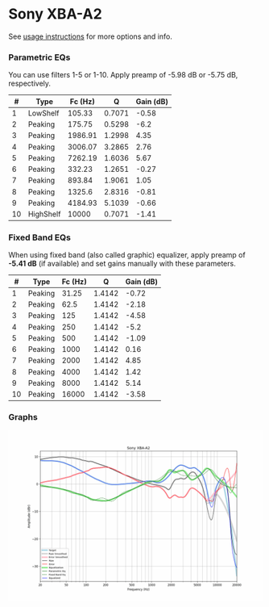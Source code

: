 # Sony XBA-A2
See [usage instructions](https://github.com/jaakkopasanen/AutoEq#usage) for more options and info.

### Parametric EQs
You can use filters 1-5 or 1-10. Apply preamp of -5.98 dB or -5.75 dB, respectively.

|   # | Type      |   Fc (Hz) |      Q |   Gain (dB) |
|-----|-----------|-----------|--------|-------------|
|   1 | LowShelf  |    105.33 | 0.7071 |       -0.58 |
|   2 | Peaking   |    175.75 | 0.5298 |       -6.2  |
|   3 | Peaking   |   1986.91 | 1.2998 |        4.35 |
|   4 | Peaking   |   3006.07 | 3.2865 |        2.76 |
|   5 | Peaking   |   7262.19 | 1.6036 |        5.67 |
|   6 | Peaking   |    332.23 | 1.2651 |       -0.27 |
|   7 | Peaking   |    893.84 | 1.9061 |        1.05 |
|   8 | Peaking   |   1325.6  | 2.8316 |       -0.81 |
|   9 | Peaking   |   4184.93 | 5.1039 |       -0.66 |
|  10 | HighShelf |  10000    | 0.7071 |       -1.41 |

### Fixed Band EQs
When using fixed band (also called graphic) equalizer, apply preamp of **-5.41 dB** (if available) and set gains manually with these parameters.

|   # | Type    |   Fc (Hz) |      Q |   Gain (dB) |
|-----|---------|-----------|--------|-------------|
|   1 | Peaking |     31.25 | 1.4142 |       -0.72 |
|   2 | Peaking |     62.5  | 1.4142 |       -2.18 |
|   3 | Peaking |    125    | 1.4142 |       -4.58 |
|   4 | Peaking |    250    | 1.4142 |       -5.2  |
|   5 | Peaking |    500    | 1.4142 |       -1.09 |
|   6 | Peaking |   1000    | 1.4142 |        0.16 |
|   7 | Peaking |   2000    | 1.4142 |        4.85 |
|   8 | Peaking |   4000    | 1.4142 |        1.42 |
|   9 | Peaking |   8000    | 1.4142 |        5.14 |
|  10 | Peaking |  16000    | 1.4142 |       -3.58 |

### Graphs
![](./Sony%20XBA-A2.png)
